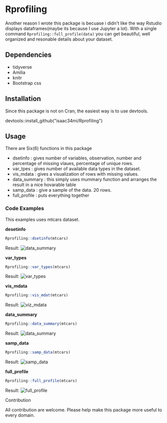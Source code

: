 # Rprofiling
Another reason I wrote this package is becuase i didn't like the way Rstudio displays dataframes(maybe its because I use Jupyter a lot).
With a single command `Rprofiling::full_profile(data)` you can get beautiful, well organized and resonable details about your dataset. 


## Dependencies
* tidyverse
* Amilia
* knitr
* Bootstrap css

## Installation
Since this package is not on Cran, the easiest way is to use devtools.

devtools::install_github("isaac34mi/Rprofiling")

## Usage
 There are Six(6) functions in this package
 * dsetinfo     : gives number of variables, observation, number and percentage of missing vlaues, percentage of unique rows.
 * var_tpes     : gives number of available data types in the dataset.
 * vis_mdata    : gives a visualization of rows with missing values.
 * data_summary : this simply uses mummary function and arranges the result in a nice hovarable table
 * samp_data    : give a sample of the data. 20 rows.
 * full_profile : puts everything together 
 
 ### Code Examples
 This examples uses mtcars dataset.
 
 __desetinfo__
 ```r
 Rprofiling::dsetinfo(mtcars)
 ```
 Result:
 ![data_summary](https://dl.boxcloud.com/api/2.0/files/199706078390/content?preview=true&access_token=1!WZiR46eYSQPeW3K1-jCzhNkox0yj2_5KMfnF0Tcm4YRLpSTiuJX3AAwbXwbhPMeexGnrfhFqGROzmR5P06ffc3jM-VXCntuP6ewcG1qECHcXS7lv6Ar05jQ5WdPIWom-OZD9mbRTF0qm7_8VjEL6BAmZvBeCxnl442nhz6r0qqodbKNupuwnbp4H-pIO-PGh_FJvGK0NTXSjx8UaDqznSeWur6QBKbdb4IojwDoSFI2rEjDRhzg-f1Gq58rmfL8zNy7mYdKLJY6iyKldFrkuba-_tegvd02uCHuAeRrg0YRvFLtjvjHmNAOohEXFnPIDvwVCZGV29K7ByvL71H7MIE96FET4cBy4ao0Cwi1jHCxX2qdDVWZwhE_OmAqAifasx70oZ9pBe4nJXKJckKS0zLS_uNRO7CUxRpXYFM1yrA4zc-olCZ9QvLMlJV6wgYOmq7du9JZ9g-DpYloOxoU.&shared_link=https://iastate.app.box.com/s/rjx603rezqvd690t0zs5x1cb3gop4lj3&box_client_name=box-content-preview&box_client_version=1.1.1)
 
 __var_types__
 ```r
 Rprofiling::var_types(mtcars)
 ```
 Result:
 ![var_types](https://dl.boxcloud.com/api/2.0/files/199706087537/content?preview=true&access_token=1!f2TFfd23vktpShccpM2oqcu3Xesjdzb09yPeau-TgRLC8K05WdCutPF6ChbW06eS4vEI5Jnd3UDcSpIRrUsYkzq1llefXpFyrKJdCrzpW-kv3o7m_ZNOpi_mhbqfkXRGL3rsbZGGXCljfw-uXAmxigKL-lqA7TajExHk-NpKvgZFZ218tfWzoZsDSotlQk0c1t5QwLicjmnJMQEATyTtntDUTwUyuPmNUg53q5l7IYeFNytjyF8IifR7EtYy7hrsrmoudldziUfZxfN7dZjmSv7GhVfHQRSh-3c2xzBYvTyKj89W_dJN7jE0t_b49VxENqyazslqLp42K7cHouqK9_zk_yZz82L6Lk9dn-qq-cWZZO0KDMlltDUIAQ6guovj4U7ylBDH0S556XUSHw..&box_client_name=box-content-preview&box_client_version=1.1.1)
 
 __vis_mdata__
 ```r
 Rprofiling::vis_mdat(mtcars)
 ```
 Result:
 ![viz_mdata](https://dl.boxcloud.com/api/2.0/files/199706082719/content?preview=true&access_token=1!5HYCWJ46HOPAPP8tfl7NO6x_iJsRncDgPLbesz10V-kltgS1T1t--gtJ9D8tBQlieY9rK8RNrCQ9-AZGwDOSsyBgY1DWA7BBlXqrS9yIsZhdkSz4_XdVaYAKpm-5aQic7sa-ivAkOVb2sPM82EzBHVyUfwExoJR7wN7nqFMFeQDEyAG7E5ywwSISXJJ7B4fwN8c72st6idqNxXh5JCdzT-k7RxO8f1CRen5iPeuM2GrY8Is9NBktsGDew5mOx1oF21LSYv4dPL45XKSVX9IF9DC1ht89vOjG1Ok9LYlpck8csZhFEmFMHBUzc8AqjYp-XhFZ047bu1tw_1SMWr0jDfg89vzSDjSttvwYoQsWR8lRR4BtCX1IdhGZaX6CBmFFGEIJTns83qdUqMS2yA..&box_client_name=box-content-preview&box_client_version=1.1.1)
 
 __data_summary__
 ```r
 Rprofiling::data_summary(mtcars)
 ```
 Result:
 ![data_summary](https://dl.boxcloud.com/api/2.0/files/199706351826/content?preview=true&access_token=1!CyF20eIwRNZ9ksJgcReBuafABk4vjp-gFIAF_eovoS2vFkej9EJIjhfh0tQwYkyAwUl9V7aNana2_ChsqDBlX8b4eSeI0zao1qBI3uJxC5Uuh4uNaC4Pj7OfcovDQdtrA7cdzv3QBFc24ntVuejPWmlx-2_WxyfWMo82Uczm44yp9rwAEhsm05lbb5GJS8Lmonu0A7ANXjBRPDBOKxjvRKtrDTbj7VZm1IJyzb__uf4klHw8lOV5D_dS5YAyriCiwTe42OZFMdbCr0bhMBaiFB-Gk8MhMrbby9vTdAXwDj29OqFkonCcMUPj7h-xLMET7lI9QixjBgPoKSwLr1kvaToKy_Oy_bvum4bAJeM_V3VA9Vl7f9yCUWxX9aHc16vAeUR-BEW2_GnvtS82kA..&box_client_name=box-content-preview&box_client_version=1.1.1)
 
 __samp_data__
 ```r
 Rprofiling::samp_data(mtcars)
 ```
 Result:
 ![samp_data](https://dl.boxcloud.com/api/2.0/files/199706351826/content?preview=true&access_token=1!CyF20eIwRNZ9ksJgcReBuafABk4vjp-gFIAF_eovoS2vFkej9EJIjhfh0tQwYkyAwUl9V7aNana2_ChsqDBlX8b4eSeI0zao1qBI3uJxC5Uuh4uNaC4Pj7OfcovDQdtrA7cdzv3QBFc24ntVuejPWmlx-2_WxyfWMo82Uczm44yp9rwAEhsm05lbb5GJS8Lmonu0A7ANXjBRPDBOKxjvRKtrDTbj7VZm1IJyzb__uf4klHw8lOV5D_dS5YAyriCiwTe42OZFMdbCr0bhMBaiFB-Gk8MhMrbby9vTdAXwDj29OqFkonCcMUPj7h-xLMET7lI9QixjBgPoKSwLr1kvaToKy_Oy_bvum4bAJeM_V3VA9Vl7f9yCUWxX9aHc16vAeUR-BEW2_GnvtS82kA..&box_client_name=box-content-preview&box_client_version=1.1.1)
 
__full_profile__
 ```r
 Rprofiling::full_profile(mtcars)
 ```
 Result:
 ![full_profile](https://dl.boxcloud.com/api/2.0/files/199706053958/content?preview=true&access_token=1!Q3KAZrbsWobiTjxlGWZiGdb4nipBtZ4f4SnH4kjbGn_mn_l9esI_S-tijDyuu2E-3y7GiM7Er81QXNYsyKrSgSStUUBTsXbl448xNSoSaFDLEA37ITrF6UKBTeo-UIob7GPb901S6pnnYjKYqTQ5lL7FdzCUKbdB6MF1CUddsQQ3OgyfUFM67O4xibLVimfLVK370jaFoBpGUJM-Mw9dsa9W9ltJJ0nPtsWT2xmFXnXt91epaxoCgXYjUYu1jGeJX4jziUZRrbH6Btb7ENa-prdWMHgCy4aFDodE1fUbjXDKNrCNDsjBzH8NNsA-3Su6bMhBanIo04z5u-iDhKkyLhsFOtWUPaixdTMKtmrf6euUZWG8qSFpy20h59_4yUL0ns1RC2mAhuU8xU0cbg..&box_client_name=box-content-preview&box_client_version=1.1.1)
 
 Contribution
 
 All contribution are welcome. Please help make this package more useful to every domain.
